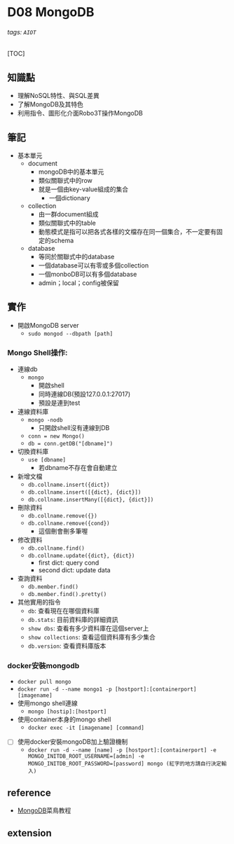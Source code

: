 # D08 MongoDB
###### tags: `AIOT`
[TOC]
## 知識點
- 理解NoSQL特性、與SQL差異
- 了解MongoDB及其特色
- 利用指令、圖形化介面Robo3T操作MongoDB

## 筆記
- 基本單元
    - document
        - mongoDB中的基本單元
        - 類似關聯式中的row
        - 就是一個由key-value組成的集合
            - 一個dictionary
    - collection
        - 由一群document組成
        - 類似關聯式中的table
        - 動態模式是指可以把各式各樣的文檔存在同一個集合，不一定要有固定的schema
    - database
        - 等同於關聯式中的database
        - 一個database可以有零或多個collection
        - 一個monboDB可以有多個database
        - admin；local；config被保留
## 實作
- 開啟MongoDB server
    - `sudo mongod --dbpath [path]`
### Mongo Shell操作:
- 連線db
    - `mongo`
        - 開啟shell
        - 同時連線DB(預設127.0.0.1:27017)
        - 預設是連到test
- 連線資料庫
    - `mongo -nodb`
        - 只開啟shell沒有連線到DB
    - `conn = new Mongo()`
    - `db = conn.getDB("[dbname]")`
- 切換資料庫
    - `use [dbname]`
        - 若dbname不存在會自動建立
- 新增文檔
    - `db.collname.insert({dict})`
    - `db.collname.insert([{dict}, {dict}])`
    - `db.collname.insertMany([{dict}, {dict}])`
- 刪除資料
    - `db.collname.remove({})`
    - `db.collname.remove({cond})`
        - 這個刪會刪多筆喔
- 修改資料
    - `db.collname.find()`
    - `db.collname.update({dict}, {dict})`
        - first dict: query cond
        - second dict: update data
- 查詢資料
    - `db.member.find()`
    - `db.member.find().pretty()`
- 其他實用的指令
    - `db`: 查看現在在哪個資料庫
    - `db.stats`: 目前資料庫的詳細資訊
    - `show dbs`: 查看有多少資料庫在這個server上
    - `show collections`: 查看這個資料庫有多少集合
    - `db.version`: 查看資料庫版本
### docker安裝mongodb
- `docker pull mongo`
- `docker run -d --name mongo1 -p [hostport]:[containerport] [imagename]`
- 使用mongo shell連線
    - `mongo [hostip]:[hostport]`
- 使用container本身的mongo shell
    - `docker exec -it [imagename] [command]`
- [ ] 使用docker安裝mongoDB加上驗證機制
    - `docker run -d --name [name] -p [hostport]:[containerport] -e MONGO_INITDB_ROOT_USERNAME=[admin] -e MONGO_INITDB_ROOT_PASSWORD=[password] mongo (紅字的地方請自行決定輸入)`
## reference
- [MongoDB](https://www.runoob.com/mongodb/mongodb-tutorial.html)菜鳥教程
## extension
